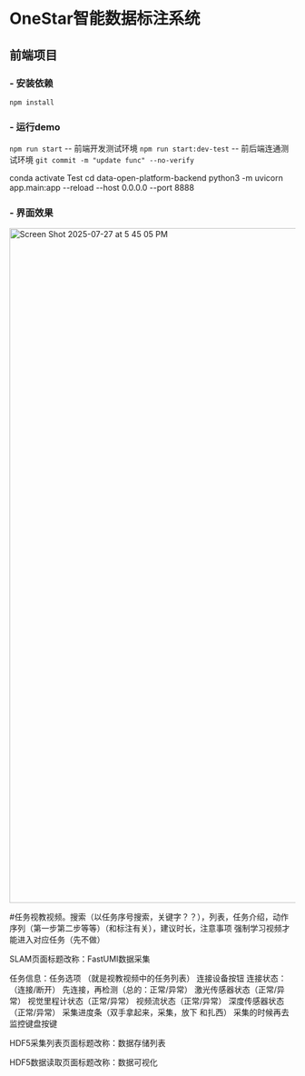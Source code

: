 #  OneStar智能数据标注系统
## 前端项目

### - 安装依赖
`npm install`

### - 运行demo
`npm run start` --  前端开发测试环境
`npm run start:dev-test` -- 前后端连通测试环境
`git commit -m "update func" --no-verify`

conda activate Test
cd data-open-platform-backend
python3 -m uvicorn app.main:app --reload --host 0.0.0.0 --port 8888

### - 界面效果
<img width="2070" height="1188" alt="Screen Shot 2025-07-27 at 5 45 05 PM" src="https://github.com/user-attachments/assets/ce9eca2d-c251-45ec-b092-5f3df176e80c" />



#任务视教视频。搜索（以任务序号搜索，关键字？？），列表，任务介绍，动作序列（第一步第二步等等）（和标注有关），建议时长，注意事项
强制学习视频才能进入对应任务（先不做）

SLAM页面标题改称：FastUMI数据采集

任务信息：任务选项   （就是视教视频中的任务列表）
连接设备按钮 连接状态：（连接/断开） 先连接，再检测（总的：正常/异常） 激光传感器状态（正常/异常） 视觉里程计状态（正常/异常） 视频流状态（正常/异常） 深度传感器状态（正常/异常）
采集进度条（双手拿起来，采集，放下 和扎西）
采集的时候再去监控键盘按键

HDF5采集列表页面标题改称：数据存储列表

HDF5数据读取页面标题改称：数据可视化